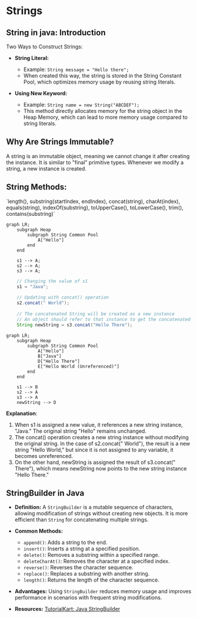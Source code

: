 ﻿# Strings

## String in java: Introduction 

Two Ways to Construct Strings: 

- **String Literal:**
    - Example: `String message = "Hello there";`
    - When created this way, the string is stored in the String Constant Pool, which optimizes memory usage by reusing string literals.

- **Using New Keyword:**
    - Example: `String name = new String("ABCDEF");`
    - This method directly allocates memory for the string object in the Heap Memory, which can lead to more memory usage compared to string literals.

<h2> Why Are Strings Immutable? </h2>
<p> A string is an immutable object, meaning we cannot change it after creating the instance. It is similar to "final" primitive types. Whenever we modify a string, a new instance is created. </p>
<h2> String Methods: </h2>
`length(), substring(startIndex, endIndex), concat(string), charAt(index), equals(string), indexOf(substring), toUpperCase(), toLowerCase(), trim(), contains(substring)`

```mermaid
graph LR;
    subgraph Heap
        subgraph String Common Pool
            A["Hello"]
        end
    end

    s1 --> A;
    s2 --> A;
    s3 --> A;
```


```java
    // Changing the value of s1
    s1 = "Java";
    
    // Updating with concat() operation
    s2.concat(" World");
    
    // The concatenated String will be created as a new instance
    // An object should refer to that instance to get the concatenated value.
    String newString = s3.concat("Hello There");
```

```mermaid
graph LR;
    subgraph Heap
        subgraph String Common Pool
            A["Hello"]
            B["Java"]
            D["Hello There"]
            E["Hello World (Unreferenced)"]  
        end
    end

    s1 --> B
    s2 --> A
    s3 --> A
    newString --> D
```

**Explanation**:

1. When s1 is assigned a new value, it references a new string instance, "Java." The original string "Hello" remains unchanged.
2. The concat() operation creates a new string instance without modifying the original string. In the case of s2.concat(" World"), the result is a new string "Hello World," but since it is not assigned to any variable, it becomes unreferenced.
3. On the other hand, newString is assigned the result of s3.concat(" There"), which means newString now points to the new string instance "Hello There."

<h2> StringBuilder in Java </h2>

- **Definition:** A `StringBuilder` is a mutable sequence of characters, allowing modification of strings without creating new objects. It is more efficient than `String` for concatenating multiple strings.

- **Common Methods:**
    - `append()`: Adds a string to the end.
    - `insert()`: Inserts a string at a specified position.
    - `delete()`: Removes a substring within a specified range.
    - `deleteCharAt()`: Removes the character at a specified index.
    - `reverse()`: Reverses the character sequence.
    - `replace()`: Replaces a substring with another string.
    - `length()`: Returns the length of the character sequence.

- **Advantages:** Using `StringBuilder` reduces memory usage and improves performance in scenarios with frequent string modifications.

- **Resources:** [TutorialKart: Java StringBuilder](https://www.tutorialkart.com/java/java-stringbuilder/)

